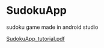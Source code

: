 # SudokuApp

sudoku game made in android studio

[SudokuApp_tutorial.pdf](https://github.com/cinnamoone/SudokuApp/files/10865222/SudokuApp_tutorial.pdf)
